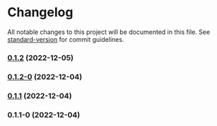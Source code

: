 # Changelog

All notable changes to this project will be documented in this file. See [standard-version](https://github.com/conventional-changelog/standard-version) for commit guidelines.

### [0.1.2](https://github.com/manju4ever/fastify-swagger-generate/compare/v0.1.2-0...v0.1.2) (2022-12-05)

### [0.1.2-0](https://github.com/manju4ever/fastify-swagger-generate/compare/v0.1.1...v0.1.2-0) (2022-12-04)

### [0.1.1](https://github.com/manju4ever/fastify-swagger-generate/compare/v0.1.1-0...v0.1.1) (2022-12-04)

### 0.1.1-0 (2022-12-04)
